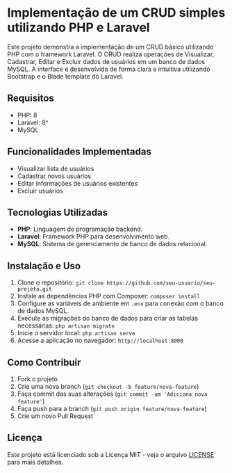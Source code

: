 # Implementação de um CRUD simples utilizando PHP e Laravel

Este projeto demonstra a implementação de um CRUD básico utilizando PHP com o framework Laravel. O CRUD realiza operações de Visualizar, Cadastrar, Editar e Excluir dados de usuários em um banco de dados MySQL. A interface é desenvolvida de forma clara e intuitiva utilizando Bootstrap e o Blade template do Laravel.

## Requisitos

- PHP: 8
- Laravel: 8^
- MySQL

## Funcionalidades Implementadas

- Visualizar lista de usuários
- Cadastrar novos usuários
- Editar informações de usuários existentes
- Excluir usuários

## Tecnologias Utilizadas

- **PHP**: Linguagem de programação backend.
- **Laravel**: Framework PHP para desenvolvimento web.
- **MySQL**: Sistema de gerenciamento de banco de dados relacional.

## Instalação e Uso

1. Clone o repositório: `git clone https://github.com/seu-usuario/seu-projeto.git`
2. Instale as dependências PHP com Composer: `composer install`
3. Configure as variáveis de ambiente em `.env` para conexão com o banco de dados MySQL.
4. Execute as migrações do banco de dados para criar as tabelas necessárias: `php artisan migrate`
5. Inicie o servidor local: `php artisan serve`
6. Acesse a aplicação no navegador: `http://localhost:8000`

## Como Contribuir

1. Fork o projeto
2. Crie uma nova branch (`git checkout -b feature/nova-feature`)
3. Faça commit das suas alterações (`git commit -am 'Adiciona nova feature'`)
4. Faça push para a branch (`git push origin feature/nova-feature`)
5. Crie um novo Pull Request

## Licença

Este projeto está licenciado sob a Licença MIT - veja o arquivo [LICENSE](LICENSE) para mais detalhes.
